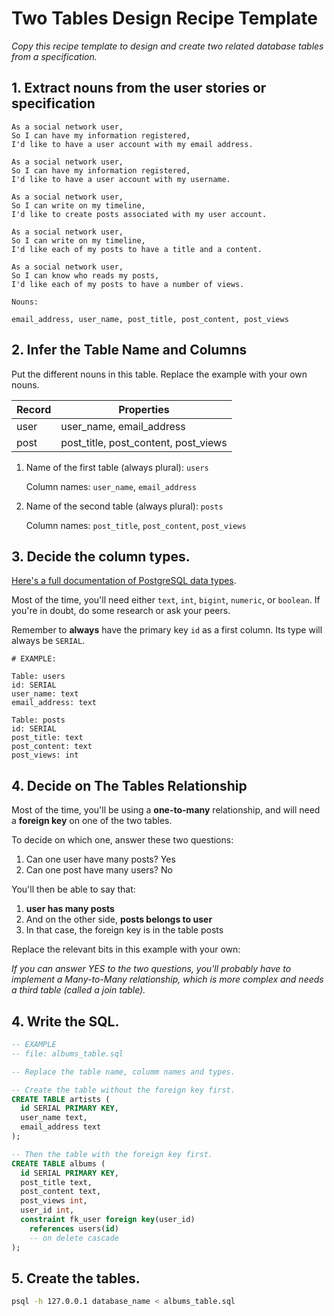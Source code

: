 # Two Tables Design Recipe Template

_Copy this recipe template to design and create two related database tables from a specification._

## 1. Extract nouns from the user stories or specification

```
As a social network user,
So I can have my information registered,
I'd like to have a user account with my email address.

As a social network user,
So I can have my information registered,
I'd like to have a user account with my username.

As a social network user,
So I can write on my timeline,
I'd like to create posts associated with my user account.

As a social network user,
So I can write on my timeline,
I'd like each of my posts to have a title and a content.

As a social network user,
So I can know who reads my posts,
I'd like each of my posts to have a number of views.
```

```
Nouns:

email_address, user_name, post_title, post_content, post_views
```

## 2. Infer the Table Name and Columns

Put the different nouns in this table. Replace the example with your own nouns.

| Record                | Properties          |
| --------------------- | ------------------  |
| user                  | user_name, email_address
| post                  | post_title, post_content, post_views

1. Name of the first table (always plural): `users` 

    Column names: `user_name`, `email_address`

2. Name of the second table (always plural): `posts` 

    Column names: `post_title`, `post_content`, `post_views`

## 3. Decide the column types.

[Here's a full documentation of PostgreSQL data types](https://www.postgresql.org/docs/current/datatype.html).

Most of the time, you'll need either `text`, `int`, `bigint`, `numeric`, or `boolean`. If you're in doubt, do some research or ask your peers.

Remember to **always** have the primary key `id` as a first column. Its type will always be `SERIAL`.

```
# EXAMPLE:

Table: users
id: SERIAL
user_name: text
email_address: text

Table: posts
id: SERIAL
post_title: text
post_content: text
post_views: int
```

## 4. Decide on The Tables Relationship

Most of the time, you'll be using a **one-to-many** relationship, and will need a **foreign key** on one of the two tables.

To decide on which one, answer these two questions:

1. Can one user have many posts? Yes
2. Can one post have many users? No

You'll then be able to say that:

1. **user has many posts**
2. And on the other side, **posts belongs to user**
3. In that case, the foreign key is in the table posts

Replace the relevant bits in this example with your own:

*If you can answer YES to the two questions, you'll probably have to implement a Many-to-Many relationship, which is more complex and needs a third table (called a join table).*

## 4. Write the SQL.

```sql
-- EXAMPLE
-- file: albums_table.sql

-- Replace the table name, columm names and types.

-- Create the table without the foreign key first.
CREATE TABLE artists (
  id SERIAL PRIMARY KEY,
  user_name text,
  email_address text
);

-- Then the table with the foreign key first.
CREATE TABLE albums (
  id SERIAL PRIMARY KEY,
  post_title text,
  post_content text,
  post_views int,
  user_id int,
  constraint fk_user foreign key(user_id)
    references users(id)
    -- on delete cascade
);

```

## 5. Create the tables.

```bash
psql -h 127.0.0.1 database_name < albums_table.sql
```

